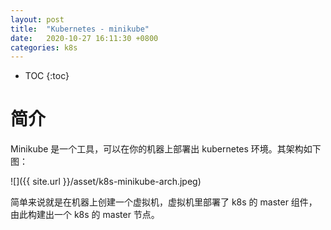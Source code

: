```yaml
---
layout: post
title:  "Kubernetes - minikube"
date:   2020-10-27 16:11:30 +0800
categories: k8s
---
```


* TOC
{:toc}

# 简介

Minikube 是一个工具，可以在你的机器上部署出 kubernetes 环境。其架构如下图：

![]({{ site.url }}/asset/k8s-minikube-arch.jpeg)

简单来说就是在机器上创建一个虚拟机，虚拟机里部署了 k8s 的 master 组件，由此构建出一个 k8s 的 master 节点。

